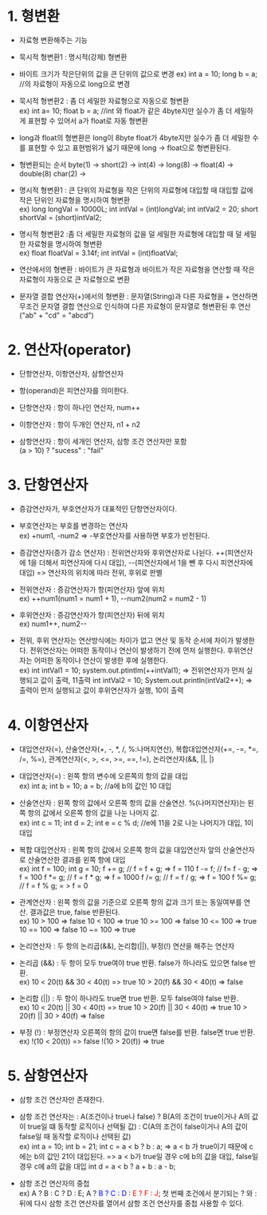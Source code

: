 # 1. 형변환
- 자료형 변환해주는 기능
- 묵시적 형변환1 : 명시적(강제) 형변환
- 바이트 크기가 작은단위의 값을 큰 단위의 값으로 변경 
  ex) int a = 10;
      long b = a;  //의 자료형이 자동으로 long으로 변경
      
- 묵시적 형변환2 : 좀 더 세밀한 자료형으로 자동으로 형변환  
  ex) int a= 10;
      float b = a;  //int 와 float가 같은 4byte지만 실수가 좀 더 세밀하게 표현할 수 있어서 a가 float로 자동 형변환

- long과 float의 형변환은 long이 8byte float가 4byte지만 실수가 좀 더 세밀한 수를 표현할 수 있고 표현범위가 넓기 때문에 long -> float으로 형변환된다.

- 형변환되는 순서
  byte(1) -> short(2) -> int(4) -> long(8) -> float(4) -> double(8)
             char(2)  -> 

- 명시적 형변환1 : 큰 단위의 자료형을 작은 단위의 자료형에 대입할 때 대입할 값에 작은 단위인 자료형을 명시하여 형변환  
  ex) long longVal = 10000L;
      int intVal = (int)longVal;
      int intVal2 = 20;
      short shortVal = (short)intVal2;

- 명시적 형변환2 :좀 더 세밀한 자료형의 값을 덜 세밀한 자료형에 대입할 때 덜 세밀한 자료형을 명시하여 형변환   
  ex) float floatVal = 3.14f;
      int intVal = (int)floatVal;

- 연산에서의 형변환 : 바이트가 큰 자료형과 바이트가 작은 자료형을 연산할 때 작은 자료형이 자동으로 큰 자료형으로 변환
- 문자열 결합 연산자(+)에서의 형변환 : 문자열(String)과 다른 자료형을 + 연산하면 무조건 문자열 결합 연산으로 인식하여 다른 자료형이 문자열로 형변환된 후 연산("ab" + "cd" = "abcd")

# 2. 연산자(operator)
- 단항연산자, 이항연산자, 삼항연산자  
- 항(operand)은 피연산자를 의미한다.  
- 단항연산자 : 항이 하나인 연산자, num++

- 이항연산자 : 항이 두개인 연산자, n1 + n2

- 삼항연산자 : 항이 세개인 연산자, 삼항 조건 연산자만 포함  
              (a > 10) ? "sucess" : "fail" 

# 3. 단항연산자
- 증감연산자가, 부호연산자가 대표적인 단항연산자이다.  
- 부호연산자는 부호를 변경하는 연산자  
  ex) +num1, -num2 => -부호연산자를 사용하면 부호가 반전된다.  

- 증감연산자(증가 감소 연산자) : 전위연산자와 후위연산자로 나뉜다.
  ++(피연산자에 1을 더해서 피연산자에 다시 대입), --(피연산자에서 1을 뺀 후 다시 피연산자에 대입) => 연산자의 위치에 따라 전위, 후위로 판별  

- 전위연산자 : 증감연산자가 항(피연산자) 앞에 위치  
  ex) ++num1(num1 = num1 + 1), --num2(num2 = num2 - 1)

- 후위연산자 : 증감연산자가 항(피연산자) 뒤에 위치  
  ex) num1++, num2--

- 전위, 후위 연산자는 연산방식에는 차이가 없고 연산 및 동작 순서에 차이가 발생한다.
  전위연산자는 어떠한 동작이나 연산이 발생하기 전에 먼저 실행한다.
  후위연산자는 어떠한 동작이나 연산이 발생한 후에 실행한다.  
  ex) int intVal1 = 10;
      system.out.ptintlm(++intVal1); => 전위연산자가 먼저 실행되고 값이 출력, 11출력
      int intVal2 = 10;
      System.out.println(intVal2++); => 출력이 먼저 실행되고 값이 후위연산자가 실행, 10이 출력

# 4. 이항연산자
- 대입연산자(=), 산술연산자(+, -, *, /, %:나머지연산), 복합대입연산자(+=, -=, *=, /=, %=), 관계연산자(<, >, <=, >=, ==, !=), 논리연산자(&&, ||, |)  
- 대입연산자(=) : 왼쪽 항의 변수에 오른쪽의 항의 값을 대입  
  ex) int a;
      int b = 10;
      a = b; //a에 b의 값인 10 대입

- 산술연산자 : 왼쪽 항의 값에서 오른쪽 항의 값을 산술연산. %(나머지연산자)는 왼쪽 항의 값에서 오른쪽 항의 값을 나눈 나머지 값.  
  ex) int c = 11;
      int d = 2;
      int e = c % d; //e에 11을 2로 나눈 나머지가 대입, 1이 대입

- 복합 대입연산자 : 왼쪽 항의 값에서 오른쪽 항의 값을 대입연산자 앞의 산술연산자로 산술연산한 결과를 왼쪽 항에 대입  
  ex) int f = 100;
      int g = 10;
      f += g; // f = f + g; => f = 110
      f -= f; // f= f - g; => f = 100
      f *= g; // f = f * g; => f = 1000
      f /= g; // f = f / g; => f = 100
      f %= g; // f = f % g; = > f = 0

- 관계연산자 : 왼쪽 항의 값을 기준으로 오른쪽 항의 값과 크기 또는 동일여부를 연산. 결과값은 true, false 반환된다.  
  ex) 10 > 100 => false
      10 < 100 => true
      10 >= 100 => false
      10 <= 100 => true
      10 == 100 => false
      10 ~= 100 => true
    
- 논리연산자 : 두 항의 논리곱(&&), 논리합(||), 부정(!) 연산을 해주는 연산자  
- 논리곱 (&&) : 두 항이 모두 true여야 true 반환. false가 하나라도 있으면 false 반환.  
  ex) 10 < 20(t) && 30 < 40(t) => true
      10 > 20(f) && 30 < 40(t) => false

- 논리합 (||) : 두 항이 하나라도 true면 true 반환. 모두 false여야 false 반환.  
  ex) 10 < 20(t) || 30 < 40(t) => true
      10 > 20(f) || 30 < 40(t) => true
      10 > 20(f) || 30 > 40(f) => false

- 부정 (!) : 부정연산자 오른쪽의 항의 값이 true면 false를 반환. false면 true 반환.  
  ex) !(10 < 20(t)) => false
      !(10 > 20(f)) => true
    
# 5. 삼항연산자
- 삼항 조건 연산자만 존재한다.   
- 삼항 조건 연산자는 : A(조건이나 true나 false) ? B(A의 조건이 true이거나 A의 값이 true일 떄 동작할 로직이나 선택될 값) : C(A의 조건이 false이거나 A의 값이 false일 때 동작할 로직이나 선택된 값)  
  ex) int a = 10;
      int b = 21;
      int c = a < b ? b : a; => a < b 가 true이기 때문에 c에는 b의 값인 21이 대입된다.
      => a < b가 true일 경우 c에 b의 값을 대입, false일 경우 c에 a의 값을 대입 
      int d = a < b ? a + b : a - b;

- 삼항 조건 연산자의 중첩  
  ex) A ? B : C ? D : E;
      A ? <span style="color:blue;">B ? C : D</span> : <span style="color:red;">E ? F : J</span>; 
  첫 번째 조건에서 분기되는 ? 와 : 뒤에 다시 삼항 조건 연산자를 열어서 삼항 조건 연산자를 중첩 사용할 수 있다.